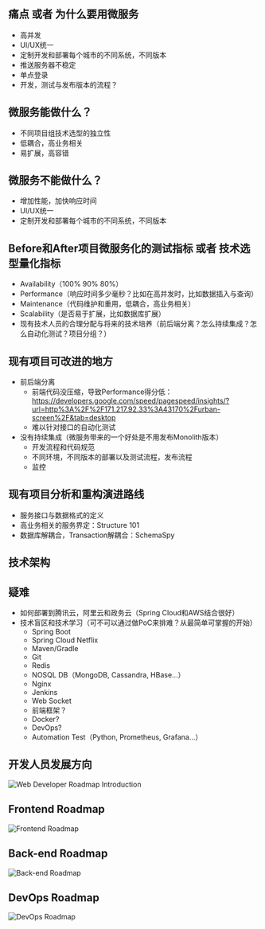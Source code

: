 ## 痛点 或者 为什么要用微服务
* 高并发
* UI/UX统一
* 定制开发和部署每个城市的不同系统，不同版本
* 推送服务器不稳定
* 单点登录
* 开发，测试与发布版本的流程？

## 微服务能做什么？
* 不同项目组技术选型的独立性
* 低耦合，高业务相关
* 易扩展，高容错

## 微服务不能做什么？
* 增加性能，加快响应时间
* UI/UX统一
* 定制开发和部署每个城市的不同系统，不同版本

## Before和After项目微服务化的测试指标 或者 技术选型量化指标
* Availability（100% 90% 80%）
* Performance（响应时间多少毫秒？比如在高并发时，比如数据插入与查询）
* Maintenance（代码维护和重用，低耦合，高业务相关）
* Scalability（是否易于扩展，比如数据库扩展）
* 现有技术人员的合理分配与将来的技术培养（前后端分离？怎么持续集成？怎么自动化测试？项目分组？）

## 现有项目可改进的地方
* 前后端分离
  * 前端代码没压缩，导致Performance得分低： https://developers.google.com/speed/pagespeed/insights/?url=http%3A%2F%2F171.217.92.33%3A43170%2Furban-screen%2F&tab=desktop
  * 难以针对接口的自动化测试
* 没有持续集成（微服务带来的一个好处是不用发布Monolith版本）
  * 开发流程和代码规范
  * 不同环境，不同版本的部署以及测试流程，发布流程
  * 监控

## 现有项目分析和重构演进路线
* 服务接口与数据格式的定义
* 高业务相关的服务界定：Structure 101
* 数据库解耦合，Transaction解耦合：SchemaSpy

## 技术架构

## 疑难
* 如何部署到腾讯云，阿里云和政务云（Spring Cloud和AWS结合很好）
* 技术盲区和技术学习（可不可以通过做PoC来排难？从最简单可掌握的开始）
  * Spring Boot
  * Spring Cloud Netflix
  * Maven/Gradle
  * Git
  * Redis
  * NOSQL DB（MongoDB, Cassandra, HBase...）
  * Nginx
  * Jenkins
  * Web Socket
  * 前端框架？
  * Docker?
  * DevOps?
  * Automation Test（Python, Prometheus, Grafana...）

## 开发人员发展方向

![Web Developer Roadmap Introduction](./images/intro.png)

## Frontend Roadmap

![Frontend Roadmap](./images/frontend.png)

## Back-end Roadmap

![Back-end Roadmap](./images/backend.png)

## DevOps Roadmap

![DevOps Roadmap](./images/devops.png)
